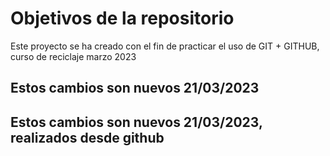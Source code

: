 # Objetivos de la repositorio

Este proyecto se ha creado con el fin de practicar el uso de GIT + GITHUB, curso de reciclaje marzo 2023


##  Estos cambios son nuevos 21/03/2023


##  Estos cambios son nuevos 21/03/2023, realizados desde github
